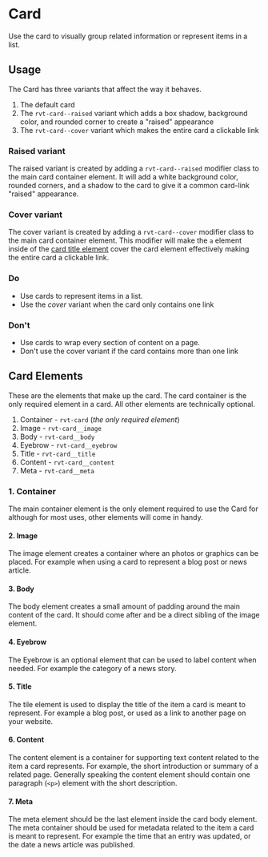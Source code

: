 # Card
Use the card to visually group related information or represent items in a list.

## Usage
The Card has three variants that affect the way it behaves.

1. The default card
2. The `rvt-card--raised` variant which adds a box shadow, background color, and rounded corner to create a "raised" appearance
3. The `rvt-card--cover` variant which makes the entire card a clickable link

### Raised variant
The raised variant is created by adding a `rvt-card--raised` modifier class to the main card container element. It will add a white background color, rounded corners, and a shadow to the card to give it a common card-link "raised" appearance.

### Cover variant
The cover variant is created by adding a `rvt-card--cover` modifier class to the main card container element. This modifier will make the `a` element inside of the [card title element](#link-to-title-element-heading-below) cover the card element effectively making the entire card a clickable link.

### Do
- Use cards to represent items in a list.
- Use the _cover_ variant when the card only contains one link

### Don't
- Use cards to wrap every section of content on a page.
- Don't use the cover variant if the card contains more than one link

## Card Elements
These are the elements that make up the card. The card container is the only required element in a card. All other elements are technically optional.

1. Container - `rvt-card` (*the only required element*)
1. Image - `rvt-card__image`
1. Body - `rvt-card__body`
1. Eyebrow - `rvt-card__eyebrow`
1. Title - `rvt-card__title`
1. Content - `rvt-card__content`
1. Meta - `rvt-card__meta`

### 1. Container
The main container element is the only element required to use the Card for although for most uses, other elements will come in handy.

#### 2. Image
The image element creates a container where an photos or graphics can be placed. For example when using a card to represent a blog post or news article.

#### 3. Body
The body element creates a small amount of padding around the main content of the card. It should come after and be a direct sibling of the image element.

#### 4. Eyebrow
The Eyebrow is an optional element that can be used to label content when needed. For example the category of a news story.

#### 5. Title
The tile element is used to display the title of the item a card is meant to represent. For example a blog post, or used as a link to another page on your website.

#### 6. Content
The content element is a container for supporting text content related to the item a card represents. For example, the short introduction or summary of a related page. Generally speaking the content element should contain one paragraph (`<p>`) element with the short description.

#### 7. Meta
The meta element should be the last element inside the card body element. The meta container should be used for metadata related to the item a card is meant to represent. For example the time that an entry was updated, or the date a news article was published.